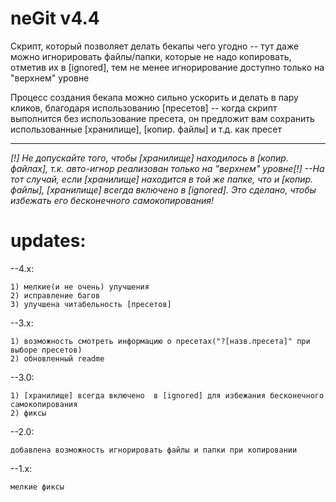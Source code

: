 # neGit v4.4
Скрипт, который позволяет делать бекапы чего угодно
 -- тут даже можно игнорировать файлы/папки, которые не надо копировать,
 отметив их в [ignored], тем не менее игнорирование доступно только на "верхнем" уровне


Процесс создания бекапа можно сильно ускорить и делать в пару кликов,
благодаря использованию [пресетов]
 -- когда скрипт выполнится без использование пресета, он предложит вам
 сохранить использованные [хранилище], [копир. файлы] и т.д. как пресет


------------------------------------------------------------------------------------------------------------------------

*[!] Не допускайте того, чтобы [хранилище] находилось в [копир. файлах], т.к. авто-игнор реализован только на "верхнем" уровне[!]*
 *--На тот случай, если [хранилище] находится в той же папке, что и [копир. файлы], [хранилище] всегда включено  в [ignored]. Это сделано, чтобы избежать его бесконечного самокопирования!*




# updates:
--4.x:

	1) мелкие(и не очень) улучшения
	2) исправление багов
	3) улучшена читабельность [пресетов]
--3.x:

	1) возможность смотреть информацию о пресетах("?[назв.пресета]" при выборе пресетов)
	2) обновленный readme
--3.0:

	1) [хранилище] всегда включено  в [ignored] для избежания бесконечного самокопирования
	2) фиксы
--2.0:

	добавлена возможность игнорировать файлы и папки при копировании
--1.x:

	мелкие фиксы
